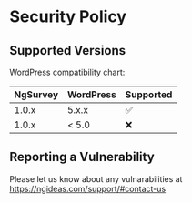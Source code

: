 # Security Policy

## Supported Versions

WordPress compatibility chart:

| NgSurvey | WordPress | Supported          |
| -------  |  -------  | ------------------ |
| 1.0.x    |  5.x.x    | :white_check_mark: |
| 1.0.x    |  < 5.0    | :x:                |

## Reporting a Vulnerability

Please let us know about any vulnarabilities at https://ngideas.com/support/#contact-us
